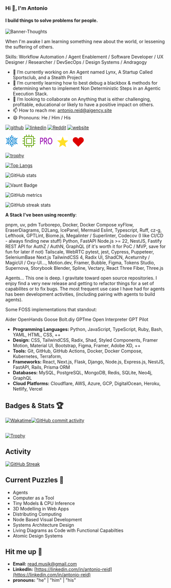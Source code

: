 ### Hi 👋, I'm Antonio
#### I build things to solve problems for people.
![Banner-Thoughts](./Banner-Thoughts.png)

When I'm awake I am learning something new about the world, or lessening the suffering of others. 

Skills: Workflow Automation / Agent Enablement / Software Developer / UX Designer / Researcher  / DevSecOps  / Design Systems / Andragogy

- 🔭 I’m currently working on An Agent named Lynx, A Startup Called Sportsclub, and a Stealth Project 
- 🌱 I’m currently learning how to best debug a blackbox & methods for determining when to implement Non Deterministic Steps in an Agentic Execution Stack. 
- 👯 I’m looking to collaborate on Anything that is either challenging, profitable, educational or likely to have a positive impact on others. 
- 📫 How to reach me: antonio.reid@aigency.site 
- 😄 Pronouns: He / Him / His 


[<img src='https://cdn.jsdelivr.net/npm/simple-icons@3.0.1/icons/github.svg' alt='github' height='40'>](https://github.com/AReid987)  [<img src='https://cdn.jsdelivr.net/npm/simple-icons@3.0.1/icons/linkedin.svg' alt='linkedin' height='40'>](https://www.linkedin.com/in/antonio-reid/)  [<img src='https://cdn.jsdelivr.net/npm/simple-icons@3.0.1/icons/reddit.svg' alt='Reddit' height='40'>](https://www.reddit.com/user/AReid987)  [<img src='https://cdn.jsdelivr.net/npm/simple-icons@3.0.1/icons/icloud.svg' alt='website' height='40'>](https://aigency.site)  

<a href='https://archiveprogram.github.com/'><img src='https://raw.githubusercontent.com/acervenky/animated-github-badges/master/assets/acbadge.gif' width='40' height='40'></a> <a href='https://docs.github.com/en/developers'><img src='https://raw.githubusercontent.com/acervenky/animated-github-badges/master/assets/devbadge.gif' width='40' height='40'></a> <a href='https://github.com/pricing'><img src='https://raw.githubusercontent.com/acervenky/animated-github-badges/master/assets/pro.gif' width='40' height='40'></a> <a href='https://stars.github.com/'><img src='https://raw.githubusercontent.com/acervenky/animated-github-badges/master/assets/starbadge.gif' width='35' height='35'></a> <a href='https://docs.github.com/en/github/supporting-the-open-source-community-with-github-sponsors'><img src='https://raw.githubusercontent.com/acervenky/animated-github-badges/master/assets/sponsorbadge.gif' width='35' height='35'></a> 

[![trophy](https://github-profile-trophy.vercel.app/?username=AReid987)](https://github.com/ryo-ma/github-profile-trophy)

[![Top Langs](https://github-readme-stats.vercel.app/api/top-langs/?username=AReid987)](https://github.com/anuraghazra/github-readme-stats)

![GitHub stats](https://github-readme-stats.vercel.app/api?username=AReid987&show_icons=true&count_private=true)  

![Vaunt Badge](https://api.vaunt.dev/v1/github/entities/AReid987/contributions?format=svg&private=true)  

![GitHub metrics](https://metrics.lecoq.io/AReid987)  

![GitHub streak stats](https://streak-stats.demolab.com/?user=AReid987)  

**A Stack I've been using recently**:

pnpm, uv, pdm
Turborepo, Docker, Docker Compose
xyFlow, EraserDiagrams, D2Lang, IcePanel, Mermaid
Eslint, Typescript, Ruff, cz-g, Lefthook, GPTLint, Biome.js, Megalinter / Superlinter, Codecov (I like CI/CD - always finding new stuff)
Python, FastAPI
Node.js >= 22, NestJS, Fastify
REST API for AuthZ / AuthN, GraphQL (if it's worth it for PoC / MVP, save for fun for later if not)
Tailscale, WebRTC
pytest, jest, Cypress, Puppeteer, SeleniumBase
Next.js
TailwindCSS 4, Radix UI, ShadCN, Aceturnity / MagicUI / Oxy-UI..., Motion.dev, 
Framer, Bubble, Figma, 
Tokens Studio, Supernova, Storybook
Blender, Spline, Vectary, React Three Fiber, Three.js

Agents... This one is deep. I gravitate toward open source repositories. I enjoy find a very new release and getting to refactor things for a set of capabilites or to fix bugs. 
The most frequent use case I have had for agents has been development activities, (including pairing with agents to build agents). 

Some FOSS implementations that standout:

Aider
OpenHands
Goose
Bolt.diy
GPTme
Open Interpreter
GPT Pilot

- **Programming Languages:** Python, JavaScript, TypeScript, Ruby, Bash, YAML, HTML, CSS, ++
- **Design:** CSS, TailwindCSS, Radix, Shad, Styled Components, Framer Motion, Material UI, Bootstrap, Figma, Framer, Adobe XD, ++
- **Tools:** Git, GitHub, GitHub Actions, Docker, Docker Compose, Kubernetes, Terraform, 
- **Frameworks:** React, Next.js, Flask, Django, Node.js, Express.js, NestJS, FastAPI, Rails, Prisma ORM
- **Databases:** MySQL, PostgreSQL, MongoDB, Redis, SQLite, Neo4j, GraphQL
- **Cloud Platforms:** Cloudflare, AWS, Azure, GCP, DigitalOcean, Heroku, Netlify, Vercel

 </p>
</div>

## Badges & Stats 🏆

<div align="center" style="display: flex; flex-direction: row;">
 <div>
  <a href="https://wakatime.com/@018dd211-b1fc-4a37-9172-f06c7f1fa85d">
    <img src="https://wakatime.com/badge/user/018dd211-b1fc-4a37-9172-f06c7f1fa85d.svg" alt="Wakatime">
  </a>
  </div>
 <div>
  <a href="https://github.com/areid987/areid987">
   <img src="https://img.shields.io/github/commit-activity/y/areid987/areid987" alt="GitHub commit activity">
  </a>
 </div>
</div>
<br />

[![Trophy](https://github-profile-trophy.vercel.app/?username=areid987&theme=&column=9)](https://github.com/areid987)

</div>

## Activity

<a href="https://git.io/streak-stats"><img src="https://streak-stats.demolab.com?user=areid987&theme=transparent&border_radius=16&card_height=196&border=615FFF" alt="GitHub Streak" /></a>

## Current Puzzles 🤔

- Agents
- Computer as a Tool
- Tiny Models & CPU Inference
- 3D Modelling in Web Apps
- Distributing Computing
- Node Based Visual Development
- Systems Architecture Design
- Living Diagrams as Code with Functional Capabilties
- Atomic Design Systems

## Hit me up 📲

- **Email:** [read.musik@gmail.com](mailto:read.musik@gmail.com)
- **LinkedIn:** [https://linkedin.com/in/antonio-reid](https://linkedin.com/in/antonio-reid)
- **pronouns:** "he" | "him" | "his"


